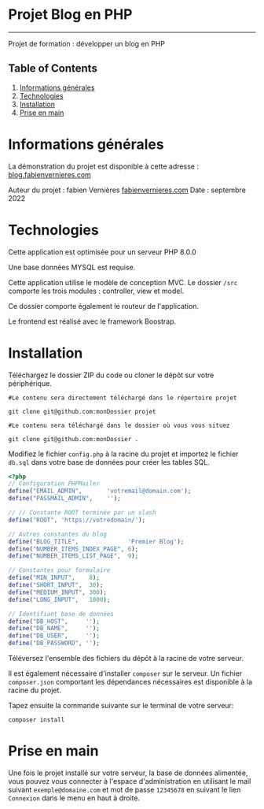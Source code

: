 # Projet Blog en PHP

---

Projet de formation : développer un blog en PHP

## Table of Contents

1. [Informations générales](#informations-generales)
2. [Technologies](#technologies)
3. [Installation](#installation)
4. [Prise en main](#prise-en-main)

# Informations générales

La démonstration du projet est disponible à cette adresse :
[blog.fabienvernieres.com](https://blog.fabienvernieres.com)

Auteur du projet : fabien Vernières
[fabienvernieres.com](https://fabienvernieres.com)
Date : septembre 2022

# Technologies

Cette application est optimisée pour un serveur PHP 8.0.0

Une base données MYSQL est requise.

Cette application utilise le modèle de conception MVC.
Le dossier `/src` comporte les trois modules : controller, view et model.

Ce dossier comporte également le routeur de l'application.

Le frontend est réalisé avec le framework Boostrap.

# Installation

Téléchargez le dossier ZIP du code ou cloner le dépôt sur votre périphérique.

```text
#Le contenu sera directement téléchargé dans le répertoire projet

git clone git@github.com:monDossier projet

#Le contenu sera téléchargé dans le dossier où vous vous situez

git clone git@github.com:monDossier .
```

Modifiez le fichier `config.php` à la racine du projet et importez le fichier `db.sql` dans votre base de données pour créer les tables SQL.

```php
<?php
// Configuration PHPMailer
define("EMAIL_ADMIN",       'votremail@domain.com');
define("PASSMAIL_ADMIN",    '');

// // Constante ROOT terminée par un slash
define("ROOT", 'https://votredomain/');

// Autres constantes du blog
define("BLOG_TITLE",              'Premier Blog');
define("NUMBER_ITEMS_INDEX_PAGE", 6);
define("NUMBER_ITEMS_LIST_PAGE",  9);

// Constantes pour formulaire
define("MIN_INPUT",    8);
define("SHORT_INPUT",  30);
define("MEDIUM_INPUT", 300);
define("LONG_INPUT",   1000);

// Identifiant base de données
define("DB_HOST",     '');
define("DB_NAME",     '');
define("DB_USER",     '');
define("DB_PASSWORD", '');
```

Téléversez l'ensemble des fichiers du dépôt à la racine de votre serveur.

Il est également nécessaire d'installer `composer` sur le serveur. Un fichier `composer.json` comportant les dépendances nécessaires est disponible à la racine du projet.

Tapez ensuite la commande suivante sur le terminal de votre serveur:

```text
composer install
```

# Prise en main

Une fois le projet installé sur votre serveur, la base de données alimentée, vous pouvez vous connecter à l'espace d'administration en utilisant le mail suivant `exemple@domaine.com` et mot de passe `12345678` en suivant le lien `Connexion` dans le menu en haut à droite.

